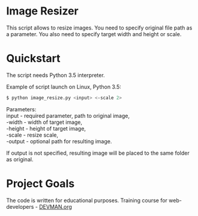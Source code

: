 # Image Resizer

This script allows to resize images.
You need to specify original file path as a parameter. You also need to specify target width and height or scale.
 
# Quickstart

The script needs Python 3.5 interpreter.

Example of script launch on Linux, Python 3.5:

```bash
$ python image_resize.py <input> <-scale 2>
```
Parameters:  
input - required parameter, path to original image,  
-width - width of target image,  
-height - height of target image,  
-scale - resize scale,  
-output - optional path for resulting image.  

If output is not specified, resulting image will be placed to the same folder as original.

# Project Goals

The code is written for educational purposes. Training course for web-developers - [DEVMAN.org](https://devman.org)
